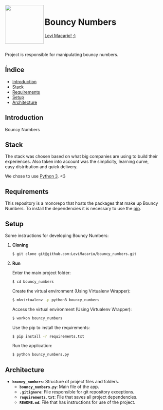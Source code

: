 <img src="https://images-na.ssl-images-amazon.com/images/I/81CeGTN7AxL._SX425_.jpg" width="127px" align="left"/>

# Bouncy Numbers

[Levi Macario! ;)](https://www.youtube.com/watch?v=2LlDp47_g4Y&t=36s)

<br>

Project is responsible for manipulating bouncy numbers.
<br>


## Índice

- [Introduction](#introduction)
- [Stack](#stack)
- [Requirements](#requirements)
- [Setup](#setup)
- [Architecture](#architecture)

## Introduction

Bouncy Numbers

## Stack

The stack was chosen based on what big companies are using to build their experiences.
Also taken into account was the simplicity, learning curve, easy distribution and quick delivery.

We chose to use [Python 3](https://www.python.org/). <3

## Requirements

This repository is a monorepo that hosts the packages that make up Bouncy Numbers.
To install the dependencies it is necessary to use the [pip](https://pypi.org/project/pip/).

## Setup

Some instructions for developing Bouncy Numbers:

1. **Cloning**

	```sh
	$ git clone git@github.com:LeviMacario/bouncy_numbers.git
	```

2. **Run**

	Enter the main project folder:

	```sh
	$ cd bouncy_numbers
	```

    Create the virtual environment (Using Virtualenv Wrapper):
    ```sh
    $ mkvirtualenv -p python3 bouncy_numbers
    ```

    Access the virtual environment (Using Virtualenv Wrapper):
    ```sh
    $ workon bouncy_numbers
    ```

	Use the pip to install the requirements:

	```sh
	$ pip install -r requirements.txt
	```

	Run the application:

	```sh
	$ python bouncy_numbers.py
	```

## Architecture

- **`bouncy_numbers`**: Structure of project files and folders.
    - **`bouncy_numbers.py`**: Main file of the app.
    - **`.gitignore`**: File responsible for git repository exceptions.
    - **`requirements.txt`**: File that saves all project dependencies.
    - **`README.md`**: File that has instructions for use of the project.
    